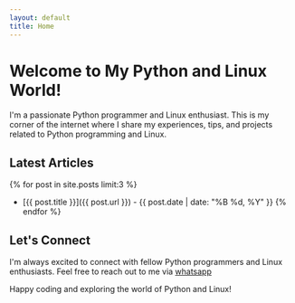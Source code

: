 ```yaml
---
layout: default
title: Home
---
```


# Welcome to My Python and Linux World!

I'm a passionate Python programmer and Linux enthusiast. This is my corner of the internet where I share my experiences, tips, and projects related to Python programming and Linux.

## Latest Articles

<!-- Replace with your latest articles or blog posts -->
{% for post in site.posts limit:3 %}
- [{{ post.title }}]({{ post.url }}) - {{ post.date | date: "%B %d, %Y" }}
{% endfor %}

## Let's Connect

I'm always excited to connect with fellow Python programmers and Linux enthusiasts. Feel free to reach out to me via [whatsapp](chikadayamartin@outlook.com) 

Happy coding and exploring the world of Python and Linux!
